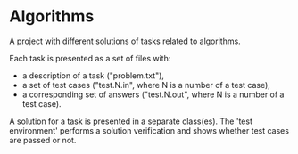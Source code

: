 # Algorithms
A project with different solutions of tasks related to algorithms.

Each task is presented as a set of files with:
- a description of a task ("problem.txt"), 
- a set of test cases ("test.N.in", where N is a number of a test case),
- a corresponding set of answers ("test.N.out", where N is a number of a test case). 

A solution for a task is presented in a separate class(es). 
The 'test environment' performs a solution verification and shows whether test cases are passed or not.

